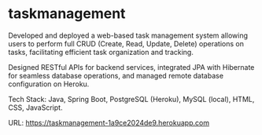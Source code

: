 # taskmanagement
Developed and deployed a web-based task management system allowing users to perform full CRUD (Create, Read, Update, Delete) operations on tasks, facilitating efficient task organization and tracking.

Designed RESTful APIs for backend services, integrated JPA with Hibernate for seamless database operations, and managed remote database configuration on Heroku.


Tech Stack: Java, Spring Boot, PostgreSQL (Heroku), MySQL (local), HTML, CSS, JavaScript.

URL: https://taskmanagement-1a9ce2024de9.herokuapp.com



